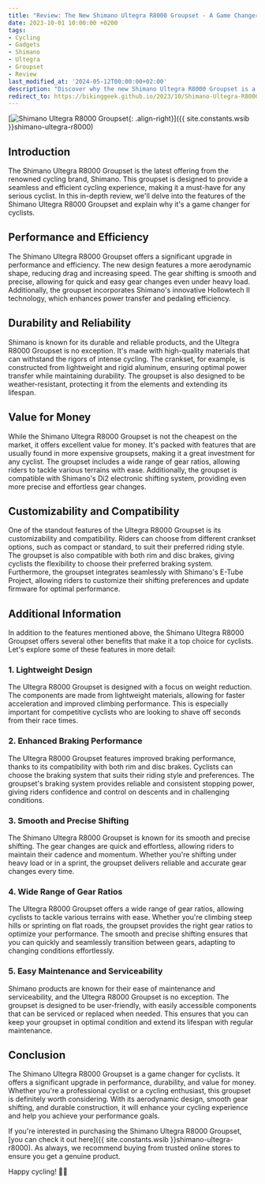 ```yaml
---
title: "Review: The New Shimano Ultegra R8000 Groupset - A Game Changer for Cyclists"
date: 2023-10-01 10:00:00 +0200
tags:
- Cycling
- Gadgets
- Shimano
- Ultegra
- Groupset
- Review
last_modified_at: '2024-05-12T00:00:00+02:00'
description: "Discover why the new Shimano Ultegra R8000 Groupset is a game changer for cyclists. Read our in-depth review and find out if it's worth the investment."
redirect_to: https://bikinggeek.github.io/2023/10/Shimano-Ultegra-R8000-Groupset-Review.html
---
```


[![Shimano Ultegra R8000 Groupset](https://i.imgur.com/UmrVWy4m.jpg){: .align-right}]({{ site.constants.wsib }}shimano-ultegra-r8000)

## Introduction

The Shimano Ultegra R8000 Groupset is the latest offering from the renowned cycling brand, Shimano. This groupset is designed to provide a seamless and efficient cycling experience, making it a must-have for any serious cyclist. In this in-depth review, we'll delve into the features of the Shimano Ultegra R8000 Groupset and explain why it's a game changer for cyclists.

## Performance and Efficiency

The Shimano Ultegra R8000 Groupset offers a significant upgrade in performance and efficiency. The new design features a more aerodynamic shape, reducing drag and increasing speed. The gear shifting is smooth and precise, allowing for quick and easy gear changes even under heavy load. Additionally, the groupset incorporates Shimano's innovative Hollowtech II technology, which enhances power transfer and pedaling efficiency.

## Durability and Reliability

Shimano is known for its durable and reliable products, and the Ultegra R8000 Groupset is no exception. It's made with high-quality materials that can withstand the rigors of intense cycling. The crankset, for example, is constructed from lightweight and rigid aluminum, ensuring optimal power transfer while maintaining durability. The groupset is also designed to be weather-resistant, protecting it from the elements and extending its lifespan.

## Value for Money

While the Shimano Ultegra R8000 Groupset is not the cheapest on the market, it offers excellent value for money. It's packed with features that are usually found in more expensive groupsets, making it a great investment for any cyclist. The groupset includes a wide range of gear ratios, allowing riders to tackle various terrains with ease. Additionally, the groupset is compatible with Shimano's Di2 electronic shifting system, providing even more precise and effortless gear changes.

## Customizability and Compatibility

One of the standout features of the Ultegra R8000 Groupset is its customizability and compatibility. Riders can choose from different crankset options, such as compact or standard, to suit their preferred riding style. The groupset is also compatible with both rim and disc brakes, giving cyclists the flexibility to choose their preferred braking system. Furthermore, the groupset integrates seamlessly with Shimano's E-Tube Project, allowing riders to customize their shifting preferences and update firmware for optimal performance.

## Additional Information

In addition to the features mentioned above, the Shimano Ultegra R8000 Groupset offers several other benefits that make it a top choice for cyclists. Let's explore some of these features in more detail:

### 1. Lightweight Design

The Ultegra R8000 Groupset is designed with a focus on weight reduction. The components are made from lightweight materials, allowing for faster acceleration and improved climbing performance. This is especially important for competitive cyclists who are looking to shave off seconds from their race times.

### 2. Enhanced Braking Performance

The Ultegra R8000 Groupset features improved braking performance, thanks to its compatibility with both rim and disc brakes. Cyclists can choose the braking system that suits their riding style and preferences. The groupset's braking system provides reliable and consistent stopping power, giving riders confidence and control on descents and in challenging conditions.

### 3. Smooth and Precise Shifting

The Shimano Ultegra R8000 Groupset is known for its smooth and precise shifting. The gear changes are quick and effortless, allowing riders to maintain their cadence and momentum. Whether you're shifting under heavy load or in a sprint, the groupset delivers reliable and accurate gear changes every time.

### 4. Wide Range of Gear Ratios

The Ultegra R8000 Groupset offers a wide range of gear ratios, allowing cyclists to tackle various terrains with ease. Whether you're climbing steep hills or sprinting on flat roads, the groupset provides the right gear ratios to optimize your performance. The smooth and precise shifting ensures that you can quickly and seamlessly transition between gears, adapting to changing conditions effortlessly.

### 5. Easy Maintenance and Serviceability

Shimano products are known for their ease of maintenance and serviceability, and the Ultegra R8000 Groupset is no exception. The groupset is designed to be user-friendly, with easily accessible components that can be serviced or replaced when needed. This ensures that you can keep your groupset in optimal condition and extend its lifespan with regular maintenance.

## Conclusion

The Shimano Ultegra R8000 Groupset is a game changer for cyclists. It offers a significant upgrade in performance, durability, and value for money. Whether you're a professional cyclist or a cycling enthusiast, this groupset is definitely worth considering. With its aerodynamic design, smooth gear shifting, and durable construction, it will enhance your cycling experience and help you achieve your performance goals.

If you're interested in purchasing the Shimano Ultegra R8000 Groupset, [you can check it out here]({{ site.constants.wsib }}shimano-ultegra-r8000). As always, we recommend buying from trusted online stores to ensure you get a genuine product.

Happy cycling! 🚴‍♂️
